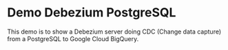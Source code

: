 # Demo Debezium PostgreSQL
This demo is to show a Debezium server doing CDC (Change data capture) from a PostgreSQL to Google Cloud BigQuery.

